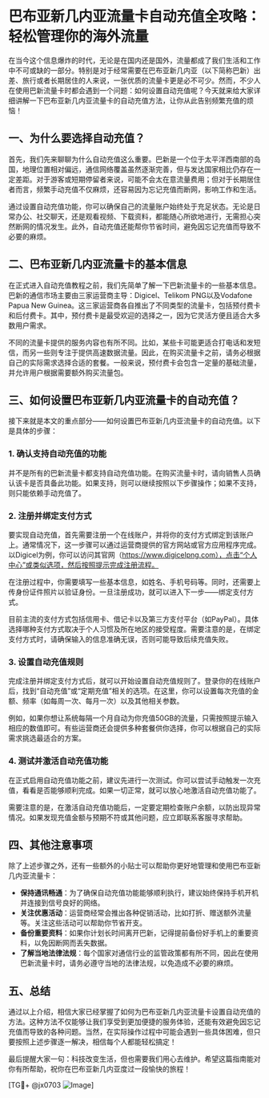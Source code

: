 # 巴布亚新几内亚流量卡自动充值全攻略：轻松管理你的海外流量

在当今这个信息爆炸的时代，无论是在国内还是国外，流量都成了我们生活和工作中不可或缺的一部分。特别是对于经常需要在巴布亚新几内亚（以下简称巴新）出差、旅行或者长期居住的人来说，一张优质的流量卡更是必不可少。然而，不少人在使用巴新流量卡时都会遇到一个问题：如何设置自动充值呢？今天就来给大家详细讲解一下巴布亚新几内亚流量卡的自动充值方法，让你从此告别频繁充值的烦恼！

## 一、为什么要选择自动充值？

首先，我们先来聊聊为什么自动充值这么重要。巴新是一个位于太平洋西南部的岛国，地理位置相对偏远，通信网络覆盖虽然逐渐完善，但与发达国家相比仍存在一定差距。对于游客或短期停留者来说，可能不会太在意流量费用；但对于长期居住者而言，频繁手动充值不仅麻烦，还容易因为忘记充值而断网，影响工作和生活。

通过设置自动充值功能，你可以确保自己的流量账户始终处于充足状态。无论是日常办公、社交聊天，还是观看视频、下载资料，都能随心所欲地进行，无需担心突然断网的情况发生。此外，自动充值还能帮你节省时间，避免因忘记充值而导致不必要的麻烦。

## 二、巴布亚新几内亚流量卡的基本信息

在正式进入自动充值教程之前，我们先简单了解一下巴新流量卡的一些基本信息。巴新的通信市场主要由三家运营商主导：Digicel、Telikom PNG以及Vodafone Papua New Guinea。这三家运营商各自推出了不同类型的流量卡，包括预付费卡和后付费卡。其中，预付费卡是最受欢迎的选择之一，因为它灵活方便且适合大多数用户需求。

不同的流量卡提供的服务内容也有所不同。比如，某些卡可能更适合打电话和发短信，而另一些则专注于提供高速数据流量。因此，在购买流量卡之前，请务必根据自己的实际需求选择合适的套餐。一般来说，预付费卡会包含一定量的基础流量，并允许用户根据需要额外购买流量包。

## 三、如何设置巴布亚新几内亚流量卡的自动充值？

接下来就是本文的重点部分——如何设置巴布亚新几内亚流量卡的自动充值。以下是具体的步骤：

### 1. 确认支持自动充值的功能

并不是所有的巴新流量卡都支持自动充值功能。在购买流量卡时，请向销售人员确认该卡是否具备此功能。如果支持，则可以继续按照以下步骤操作；如果不支持，则只能依赖手动充值了。

### 2. 注册并绑定支付方式

要实现自动充值，首先需要注册一个在线账户，并将你的支付方式绑定到该账户上。通常情况下，这一步骤可以通过运营商提供的官方网站或官方应用程序完成。以Digicel为例，你可以访问其官网（https://www.digicelpng.com），点击“个人中心”或类似选项，然后按照提示完成注册流程。

在注册过程中，你需要填写一些基本信息，如姓名、手机号码等。同时，还需要上传身份证件照片以验证身份。一旦注册成功，就可以进入下一步——绑定支付方式。

目前主流的支付方式包括信用卡、借记卡以及第三方支付平台（如PayPal）。具体选择哪种支付方式取决于个人习惯及所在地区的接受程度。需要注意的是，在绑定支付方式时，请确保输入的信息准确无误，否则可能导致后续充值失败。

### 3. 设置自动充值规则

完成注册并绑定支付方式后，就可以开始设置自动充值规则了。登录你的在线账户后，找到“自动充值”或“定期充值”相关的选项。在这里，你可以设置每次充值的金额、频率（如每周一次、每月一次）以及其他相关参数。

例如，如果你想让系统每隔一个月自动为你充值50GB的流量，只需按照提示输入相应的数值即可。有些运营商还会提供多种套餐供你选择，你可以根据自己的实际需求挑选最适合的方案。

### 4. 测试并激活自动充值功能

在正式启用自动充值功能之前，建议先进行一次测试。你可以尝试手动触发一次充值，看看是否能够顺利完成。如果一切正常，就可以放心地激活自动充值功能了。

需要注意的是，在激活自动充值功能后，一定要定期检查账户余额，以防出现异常情况。如果发现充值金额与预期不符或其他问题，应立即联系客服寻求帮助。

## 四、其他注意事项

除了上述步骤之外，还有一些额外的小贴士可以帮助你更好地管理和使用巴布亚新几内亚流量卡：

- **保持通讯畅通**：为了确保自动充值功能能够顺利执行，建议始终保持手机开机并连接到信号良好的网络。
- **关注优惠活动**：运营商经常会推出各种促销活动，比如打折、赠送额外流量等。关注这些活动可以帮助你节省开支。
- **备份重要资料**：如果你计划长时间离开巴新，记得提前备份好手机上的重要资料，以免因断网而丢失数据。
- **了解当地法律法规**：每个国家对通信行业的监管政策都有所不同，因此在使用巴新流量卡时，请务必遵守当地的法律法规，以免造成不必要的麻烦。

## 五、总结

通过以上介绍，相信大家已经掌握了如何为巴布亚新几内亚流量卡设置自动充值的方法。这种方法不仅能够让我们享受到更加便捷的服务体验，还能有效避免因忘记充值而导致的各种问题。当然，在实际操作过程中可能会遇到一些具体困难，但只要按照上述步骤逐一解决，相信每个人都能轻松搞定！

最后提醒大家一句：科技改变生活，但也需要我们用心去维护。希望这篇指南能对你有所帮助，祝你在巴布亚新几内亚度过一段愉快的旅程！

[TG💪+ @jx0703 ![Image](https://github.com/user-attachments/assets/dbca1d08-cadb-493c-b0ec-ad6f7a83f270)]
